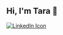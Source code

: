 ## Hi, I'm Tara 👋

[![LinkedIn Icon](https://cdn.icon-icons.com/icons2/2429/PNG/512/linkedin_logo_icon_143191.png)](https://www.linkedin.com/in/tara-knight1)

